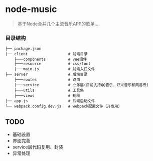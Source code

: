 # node-music
> 基于Node合并几个主流音乐APP的歌单....

### 目录结构

```
├── package.json
├── client                  # 前端目录
	├───components			# vue组件
	├───resource			# css/font
	├───main.js				# 前端入口文件
├── server               	# 后端目录
	├───routes				# 路由
	├───service				# 业务层(目前支持QQ音乐、虾米音乐和网易云)
	├───utils				# 工具集
	├───views				# 视图
├── app.js                 	# 后端启动文件
└── webpack.config.dev.js  	# webpack配置文件（开发用）

```
  
## TODO

- 基础设置
- 界面完善
- service层代码复用、封装
- 异常处理